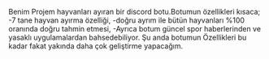 Benim Projem hayvanları ayıran bir discord botu.Botumun özellikleri kısaca;
-7 tane hayvan ayırma özelliği,
-doğru ayrım ile bütün hayvanları %100 oranında doğru tahmin etmesi,
-Ayrıca botum güncel spor haberlerinden ve yasaklı uygulamalardan bahsedebiliyor.
Şu anda botumun Özellikleri bu kadar fakat yakında daha çok geliştirme yapacağım.
